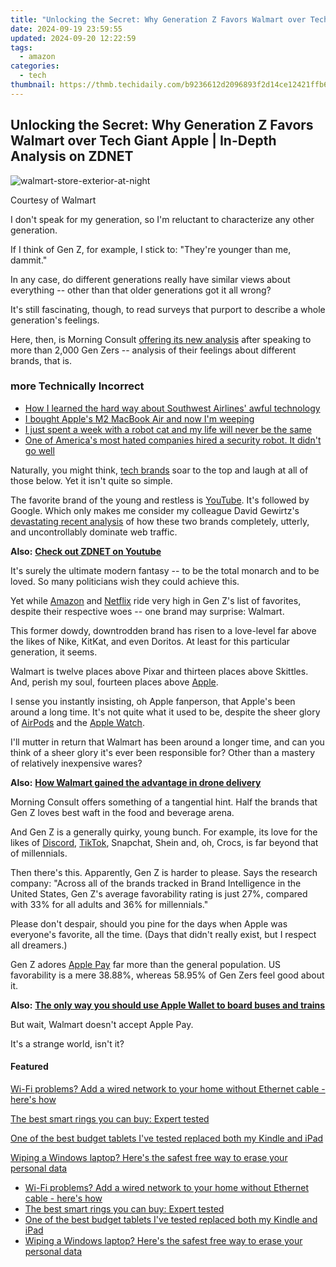 ```yaml
---
title: "Unlocking the Secret: Why Generation Z Favors Walmart over Tech Giant Apple | In-Depth Analysis on ZDNET"
date: 2024-09-19 23:59:55
updated: 2024-09-20 12:22:59
tags:
  - amazon
categories:
  - tech
thumbnail: https://thmb.techidaily.com/b9236612d2096893f2d14ce12421ffb6e267518dd04f148a1a29c144e2d43e5b.jpg
---
```


## Unlocking the Secret: Why Generation Z Favors Walmart over Tech Giant Apple | In-Depth Analysis on ZDNET

![walmart-store-exterior-at-night](https://www.zdnet.com/a/img/resize/c45c2fef2867c5bc5ae111c1c4b49ff864fb9a4b/2022/09/30/0c018fcc-d74a-475c-9f0b-4c3d8f636849/walmart-gen-z.jpg?auto=webp&width=1280)

Courtesy of Walmart

I don't speak for my generation, so I'm reluctant to characterize any other generation.

If I think of Gen Z, for example, I stick to: "They're younger than me, dammit."

In any case, do different generations really have similar views about everything -- other than that older generations got it all wrong?

It's still fascinating, though, to read surveys that purport to describe a whole generation's feelings.

Here, then, is Morning Consult [offering its new analysis](https://morningconsult.com/gen-z-favorite-brands-2022/) after speaking to more than 2,000 Gen Zers -- analysis of their feelings about different brands, that is.

### more Technically Incorrect

* [How I learned the hard way about Southwest Airlines' awful technology](https://www.zdnet.com/article/how-i-learned-the-hard-way-about-southwest-airlines-awful-technology/)
* [I bought Apple's M2 MacBook Air and now I'm weeping](https://www.zdnet.com/article/i-bought-apples-m2-macbook-air-and-now-im-weeping/)
* [I just spent a week with a robot cat and my life will never be the same](https://www.zdnet.com/article/i-just-spent-a-week-with-a-robot-cat-and-my-life-will-never-be-the-same/)
* [One of America's most hated companies hired a security robot. It didn't go well](https://www.zdnet.com/article/one-of-americas-most-hated-companies-hired-a-security-robot-it-didnt-go-well/)

Naturally, you might think, [tech brands](https://www.zdnet.com/article/big-tech-companies-are-pulling-back-on-hiring-is-it-time-to-worry/) soar to the top and laugh at all of those below. Yet it isn't quite so simple.

The favorite brand of the young and restless is [YouTube](https://www.youtube.com/user/zdnetvideo). It's followed by Google. Which only makes me consider my colleague David Gewirtz's [devastating recent analysis](https://www.zdnet.com/article/googles-absolute-dominance-of-web-traffic-shown-in-one-simple-chart/) of how these two brands completely, utterly, and uncontrollably dominate web traffic.

**Also:** [**Check out ZDNET on Youtube**](https://www.youtube.com/c/zdnetvideo/)

It's surely the ultimate modern fantasy -- to be the total monarch and to be loved. So many politicians wish they could achieve this.

Yet while [Amazon](https://www.zdnet.com/article/trade-in-your-old-devices-for-amazon-gift-cards-heres-how/) and [Netflix](https://www.zdnet.com/home-and-office/home-entertainment/best-netflix-alternative/) ride very high in Gen Z's list of favorites, despite their respective woes -- one brand may surprise: Walmart.

This former dowdy, downtrodden brand has risen to a love-level far above the likes of Nike, KitKat, and even Doritos. At least for this particular generation, it seems.

Walmart is twelve places above Pixar and thirteen places above Skittles. And, perish my soul, fourteen places above [Apple](https://www.zdnet.com/topic/apple/).

I sense you instantly insisting, oh Apple fanperson, that Apple's been around a long time. It's not quite what it used to be, despite the sheer glory of [AirPods](https://apple.sjv.io/c/159047/435031/7613?&sharedId=zdnet&u=https%3A%2F%2Fwww.apple.com%2Fairpods%2F%3Fafid%3Dp238%257CsbMGml4OB-dc%5Fmtid%5F5iuwnp2za0%5Fpcrid%5F623679921500%5Fpgrid%5F128284576773%5F%26cid%3Dwwa-us-kwgo-wearables-slid-yER1Oq6k--productid--Brand-AirPods-Avail-&subId1=zd-%5F%5FCOM%5FCLICK%5FID%5F%5F-dtp) and the [Apple Watch](https://apple.sjv.io/c/159047/435031/7613?&sharedId=zdnet&u=https%3A%2F%2Fwww.apple.com%2Fwatch%2F&subId1=zd-%5F%5FCOM%5FCLICK%5FID%5F%5F-dtp). 

I'll mutter in return that Walmart has been around a longer time, and can you think of a sheer glory it's ever been responsible for? Other than a mastery of relatively inexpensive wares?

**Also:** [**How Walmart gained the advantage in drone delivery**](https://www.zdnet.com/article/how-walmart-gained-the-advantage-in-drone-delivery/)

Morning Consult offers something of a tangential hint. Half the brands that Gen Z loves best waft in the food and beverage arena.

And Gen Z is a generally quirky, young bunch. For example, its love for the likes of [Discord](https://www.zdnet.com/article/samsung-broadens-web-3-0-and-metaverse-presence-with-discord-launch/), [TikTok](https://www.zdnet.com/article/microsoft-this-bug-in-tiktoks-android-app-could-have-allowed-one-click-account-hijack/), Snapchat, Shein and, oh, Crocs, is far beyond that of millennials.

Then there's this. Apparently, Gen Z is harder to please. Says the research company: "Across all of the brands tracked in Brand Intelligence in the United States, Gen Z's average favorability rating is just 27%, compared with 33% for all adults and 36% for millennials."

Please don't despair, should you pine for the days when Apple was everyone's favorite, all the time. (Days that didn't really exist, but I respect all dreamers.)

Gen Z adores [Apple Pay](https://www.zdnet.com/article/how-to-use-apple-pay-in-stores-and-online/) far more than the general population. US favorability is a mere 38.88%, whereas 58.95% of Gen Zers feel good about it.

**Also:** [**The only way you should use Apple Wallet to board buses and trains**](https://www.zdnet.com/article/how-to-use-express-transit-card-on-apple-wallet/) 

But wait, Walmart doesn't accept Apple Pay. 

It's a strange world, isn't it?

#### Featured

[Wi-Fi problems? Add a wired network to your home without Ethernet cable - here's how](https://www.zdnet.com/article/wi-fi-problems-how-to-add-a-wired-network-to-your-home-without-ethernet-cable/ "Wi-Fi problems? Add a wired network to your home without Ethernet cable - here's how")

[The best smart rings you can buy: Expert tested](https://www.zdnet.com/article/best-smart-ring/ "The best smart rings you can buy: Expert tested")

[One of the best budget tablets I've tested replaced both my Kindle and iPad](https://www.zdnet.com/article/one-of-the-best-budget-tablets-ive-tested-replaced-bot-my-kindle-and-ipad/ "One of the best budget tablets I've tested replaced both my Kindle and iPad")

[Wiping a Windows laptop? Here's the safest free way to erase your personal data](https://www.zdnet.com/article/wiping-a-windows-laptop-heres-the-safest-free-way-to-erase-your-personal-data/ "Wiping a Windows laptop? Here's the safest free way to erase your personal data")

* [Wi-Fi problems? Add a wired network to your home without Ethernet cable - here's how](https://www.zdnet.com/article/wi-fi-problems-how-to-add-a-wired-network-to-your-home-without-ethernet-cable/ "Wi-Fi problems? Add a wired network to your home without Ethernet cable - here's how")
* [The best smart rings you can buy: Expert tested](https://www.zdnet.com/article/best-smart-ring/ "The best smart rings you can buy: Expert tested")
* [One of the best budget tablets I've tested replaced both my Kindle and iPad](https://www.zdnet.com/article/one-of-the-best-budget-tablets-ive-tested-replaced-bot-my-kindle-and-ipad/ "One of the best budget tablets I've tested replaced both my Kindle and iPad")
* [Wiping a Windows laptop? Here's the safest free way to erase your personal data](https://www.zdnet.com/article/wiping-a-windows-laptop-heres-the-safest-free-way-to-erase-your-personal-data/ "Wiping a Windows laptop? Here's the safest free way to erase your personal data")

<ins class="adsbygoogle"
     style="display:block"
     data-ad-format="autorelaxed"
     data-ad-client="ca-pub-7571918770474297"
     data-ad-slot="1223367746"></ins>



<ins class="adsbygoogle"
     style="display:block"
     data-ad-client="ca-pub-7571918770474297"
     data-ad-slot="8358498916"
     data-ad-format="auto"
     data-full-width-responsive="true"></ins>
